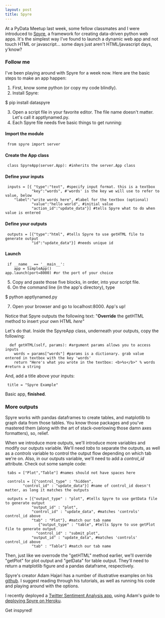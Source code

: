 ```yaml
---
layout: post
title: Spyre
---
```


At a PyData Meetup last week, some fellow classmates and I were introduced to <a href="https://github.com/adamhajari/spyre" target="_blank">Spyre</a>, a framework for creating data-driven python web apps. It's the simplest way I've found to launch a dynamic web app and not touch HTML or javascript... some days just aren't HTML/javascript days, y'know?

### Follow me

I've been playing around with Spyre for a week now. Here are the basic steps to make an app happen:

 1. First, know some python (or copy my code blindly).
 2. Install Spyre:

   $ pip install dataspyre
   
 3. Open a script file in your favorite editor. The file name doesn't matter. Let's call it apptlynamed.py.
 4. Each Spyre file needs five basic things to get running:

#### Import the module

     from spyre import server

#### Create the App class

     class SpyreApp(server.App): #inherits the server.App class

#### Define your inputs

     inputs = [{ "type":"text", #specify input format. this is a textbox
                "key":"words", #'words' is the key we will use to refer to value, below
		"label":"write words here", #label for the textbox (optional)
                "value":"hello world", #initial value
                "action_id":"update_data"}] #tells Spyre what to do when value is entered

#### Define your outputs

     outputs = [{"type":"html", #tells Spyre to use getHTML file to generate output
                "id":"update_data"}] #needs unique id

#### Launch

     if __name__ == '__main__':
     	app = SimpleApp()
	app.launch(port=8000) #or the port of your choice

 5. Copy and paste those five blocks, in order, into your script file.
 6. On the command line (in the app's directory), type

   $ python apptlynamed.py
   
 7. Open your browser and go to localhost:8000. App's up!

Notice that Spyre outputs the following text: "<b>Override</b> the getHTML method to insert your own HTML <i>here</i>"

Let's do that. Inside the SpyreApp class, underneath your outputs, copy the following:

      def getHTML(self, params): #argument params allows you to access inputs
        words = params["words"] #params is a dictionary. grab value entered in textbox with the key 'words'
        return "Here's what you wrote in the textbox: <b>%s</b>" % words #return a string

And, add a title above your inputs:

     title = "Spyre Example"

Basic app, <b>finished</b>.

### More outputs

Spyre works with pandas dataframes to create tables, and matplotlib to graph data from those tables. You know those packages and you've mastered them (along with the art of stack-overlowing those damn axes formatters), so, relief.

When we introduce more outputs, we'll introduce more variables and modify our outputs variable. We'll need <i>tabs</i> to separate the outputs, as well as a <i>controls</i> variable to control the output flow depending on which tab we're on. Also, in our outputs variable, we'll need to add a <i>control_id</i> attribute. Check out some sample code: 

     tabs = ["Plot","Table"] #names should not have spaces here

     controls = [{"control_type" : "hidden", 
			"control_id" : "update_data"}] #name of control_id doesn't matter, as long it matches the outputs

     outputs = [{"output_type" : "plot", #tells Spyre to use getData file to generate output
				"output_id" : "plot",
				"control_id" : "update_data", #matches 'controls' control_id above
				"tab" : "Plot"}, #match our tab name
                   {"output_type" : "table", #tells Spyre to use getPlot file to generate output 
				  "control_id" : "submit_plot",
				"output_id" : "update_data", #matches 'controls' control_id above
				"tab" : "Table"] #match our tab name
     

Then, just like we overrode the "getHTML" method earlier, we'll override "getPlot" for plot output and "getData" for table output. They'll need to return a matplotlib figure and a pandas dataframe, respectively.

Spyre's creator Adam Hajari has a number of illustrative examples on his <a href="https://github.com/adamhajari/spyre" target="_blank">github</a>. I suggest reading through his tutorials, as well as running his code and playing around with the options.

I recently deployed a <a href="http://twittyre.heroku.com" target="_blank">Twitter Sentiment Analysis app</a>, using Adam's guide to <a href="http://adamhajari.github.io/2015/04/21/deploying-a-spyre-app-on-heroku.html" target="_blank">deploying Spyre on Heroku</a>.

Get inspyred!